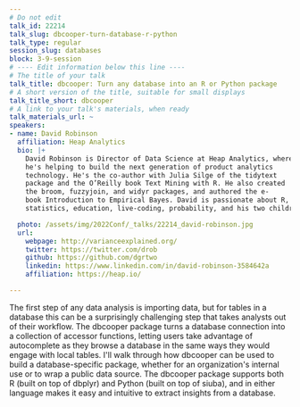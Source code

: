 ```yaml
---
# Do not edit
talk_id: 22214
talk_slug: dbcooper-turn-database-r-python
talk_type: regular
session_slug: databases
block: 3-9-session
# ---- Edit information below this line ----
# The title of your talk
talk_title: dbcooper: Turn any database into an R or Python package
# A short version of the title, suitable for small displays
talk_title_short: dbcooper
# A link to your talk's materials, when ready
talk_materials_url: ~
speakers:
- name: David Robinson
  affiliation: Heap Analytics
  bio: |+
    David Robinson is Director of Data Science at Heap Analytics, where
    he's helping to build the next generation of product analytics
    technology. He's the co-author with Julia Silge of the tidytext
    package and the O’Reilly book Text Mining with R. He also created
    the broom, fuzzyjoin, and widyr packages, and authored the e-
    book Introduction to Empirical Bayes. David is passionate about R,
    statistics, education, live-coding, probability, and his two children.

  photo: /assets/img/2022Conf/_talks/22214_david-robinson.jpg
  url:
    webpage: http://varianceexplained.org/
    twitter: https://twitter.com/drob
    github: https://github.com/dgrtwo
    linkedin: https://www.linkedin.com/in/david-robinson-3584642a
    affiliation: https://heap.io/

---
```


<!-- ABSTRACT ----
Please write abstract below. You may use simple markdown (links, code style, bold, italics)
-->

The first step of any data analysis is importing data, but for tables in a
database this can be a surprisingly challenging step that takes analysts out
of their workflow. The dbcooper package turns a database connection into a
collection of accessor functions, letting users take advantage of autocomplete
as they browse a database in the same ways they would engage with local tables.
I'll walk through how dbcooper can be used to build a database-specific package,
whether for an organization's internal use or to wrap a public data source. The
dbcooper package supports both R (built on top of dbplyr) and Python (built on
top of siuba), and in either language makes it easy and intuitive to extract
insights from a database.
